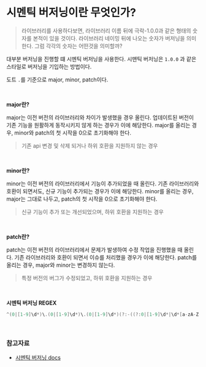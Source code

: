 # 시멘틱 버저닝이란 무엇인가?

> 라이브러리를 사용하다보면, 라이브러리 이름 뒤에 극락-1.0.0과 같은 형태의 숫자를 본적이 있을 것이다. 라이브러리 네이밍 뒤에 나오는 숫자가 버저닝을 의미한다. 그럼 각각의 숫자는 어떤것을 의미할까?


대부분 버저닝을 진행할 떄 시멘틱 버저닝을 사용한다. 시맨틱 버저닝은 `1.0.0` 과 같은 스타일로 버저닝을 기입하는 방법이다. 

도트 `.`를 기준으로 major, minor, patch이다.

<br>

**major란?**

major는 이전 버전의 라이브러리와 차이가 발생했을 경우 올린다. 업데이트된 버전이 기존 기능을 원활하게 동작시키지 않게 하는 경우가 이에 해당한다. major를 올리는 경우, minor와 patch의 첫 시작을 0으로 초기화해야 한다.

> 기존 api 변경 및 삭제 되거나 하위 호환을 지원하지 않는 경우

<br>

**minor란?**

minor는 이전 버전의 라이브러리에서 기능이 추가되었을 때 올린다. 기존 라이브러리와 호환이 되면서도, 신규 기능이 추가되는 경우가 이에 해당한다. minor를 올리는 경우, major는 그대로 나두고, patch의 첫 시작을 0으로 초기화해야 한다.

> 신규 기능이 추가 또는 개선되었으며, 하위 호환을 지원하는 경우

<br>

**patch란?**

patch는 이전 버전의 라이브러리에서 문제가 발생하여 수정 작업을 진행했을 때 올린다. 기존 라이브러리와 호환이 되면서 이슈를 처리했을 경우가 이에 해당한다. patch를 올리는 경우, major와 minor는 변경하지 않는다.

> 특정 버전의 버그가 수정되었고, 하위 호환을 지원하는 경우

<br>

**시멘틱 버저닝 REGEX**

```kotlin
^(0|[1-9]\d*)\.(0|[1-9]\d*)\.(0|[1-9]\d*)(?:-((?:0|[1-9]\d*|\d*[a-zA-Z-][0-9a-zA-Z-]*)(?:\.(?:0|[1-9]\d*|\d*[a-zA-Z-][0-9a-zA-Z-]*))*))?(?:\+([0-9a-zA-Z-]+(?:\.[0-9a-zA-Z-]+)*))?$
```

<br>

### 참고자료

- [시멘틱 버저닝 docs](https://semver.org/lang/ko/)
